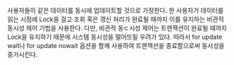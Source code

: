 사용자들이 같은 데이터를 동시에 업데이트할 것으로 가정한다.
한 사용자가 데이터를 읽는 시점에 Lock을 걸고 조회 혹은 갱신 처리가 완료될 때까지 이를 유지하는 비관적 동시성 제어 기법을 사용한다.
다만, 비관적 동ㄷ시성 제어는 트랜잭션이 완료될 때까지 Lock을 유지하기 때문에 시스템 동시성을 떨어뜨릴 우려가 있다.
따라서 for update wait나 for update nowait 옵션을 함께 사용하여 트랜잭션을 종료함으로써 동시성을 증가시킨다.
